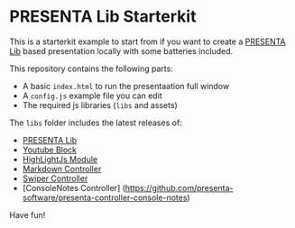 # PRESENTA Lib Starterkit

This is a starterkit example to start from if you want to create a [PRESENTA Lib](https://lib.presenta.cc/) based presentation locally with some batteries included.

This repository contains the following parts:

- A basic `index.html` to run the presentaation full window
- A `config.js` example file you can edit
- The required js libraries (`libs` and assets)

The `libs` folder includes the latest releases of:

- [PRESENTA Lib](https://github.com/presenta-software/presenta-lib)
- [Youtube Block](https://github.com/presenta-software/presenta-block-youtube)
- [HighLightJs Module](https://github.com/presenta-software/presenta-module-highlightjs)
- [Markdown Controller](https://github.com/presenta-software/presenta-controller-markdown)
- [Swiper Controller](https://github.com/presenta-software/presenta-controller-swiper)
- [ConsoleNotes Controller] (https://github.com/presenta-software/presenta-controller-console-notes)

Have fun!